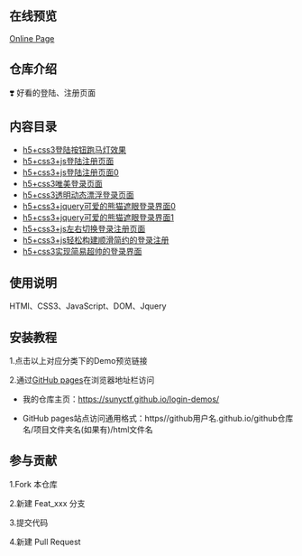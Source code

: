 ## 在线预览

[Online Page](https://sunyctf.github.io/login-demos/)

## 仓库介绍

❣️ 好看的登陆、注册页面

## 内容目录

- [h5+css3登陆按钮跑马灯效果](https://sunyctf.github.io/login-demos/h5+css3登陆按钮跑马灯效果/index.html)
- [h5+css3+js登陆注册页面](https://sunyctf.github.io/login-demos/h5+css3+js登陆注册页面/index.html)
- [h5+css3+js登陆注册页面0](https://sunyctf.github.io/login-demos/h5+css3+js登陆注册页面0/signin.html)
- [h5+css3唯美登录页面](https://sunyctf.github.io/login-demos/h5+css3唯美登录页面.html)
- [h5+css3透明动态漂浮登录页面](https://sunyctf.github.io/login-demos/h5+css3透明动态漂浮登录页面/index.html)
- [h5+css3+jquery可爱的熊猫遮眼登录界面0](https://sunyctf.github.io/login-demos/h5+css3+jquery可爱的熊猫遮眼登录界面0/index.html)
- [h5+css3+jquery可爱的熊猫遮眼登录界面1](https://sunyctf.github.io/login-demos/h5+css3+jquery可爱的熊猫遮眼登录界面1/index.html)
- [h5+css3+js左右切换登录注册页面](https://sunyctf.github.io/login-demos/h5+css3+js左右切换登录注册页面/index.html)
- [h5+css3+js轻松构建顺滑简约的登录注册](https://sunyctf.github.io/login-demos/h5+css3+js轻松构建顺滑简约的登录注册/index.html)
- [h5+css3实现简易超帅的登录界面](https://sunyctf.github.io/login-demos/h5+css3实现简易超帅的登录界面/index.html)

## 使用说明

HTMl、CSS3、JavaScript、DOM、Jquery

## 安装教程

1.点击以上对应分类下的Demo预览链接

2.通过[GitHub pages](https://pages.github.com/ "去了解GitHub pages")在浏览器地址栏访问

- 我的仓库主页：https://sunyctf.github.io/login-demos/

- GitHub pages站点访问通用格式：https//github用户名.github.io/github仓库名/项目文件夹名(如果有)/html文件名

## 参与贡献

1.Fork 本仓库

2.新建 Feat_xxx 分支

3.提交代码

4.新建 Pull Request
